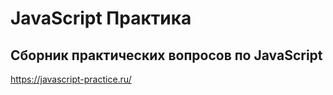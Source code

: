 # JavaScript Практика
## Сборник практических вопросов по JavaScript
https://javascript-practice.ru/
